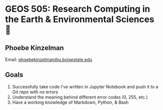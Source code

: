 # GEOS 505: Research Computing in the Earth & Environmental Sciences 🧪

## Phoebe Kinzelman

Email: [phoebekinzelman@u.boisestate.edu](mailto:phoebekinzelman@u.boisestate.edu)

## Goals
1. Successfully take code I've written in Jupyter Notebook and push it to a Git repo with no errors
2. Understand the meaning behind different error codes (0, 255, etc.)
3. Have a working knowledge of Markdown, Python, & Bash

